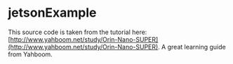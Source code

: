 # jetsonExample
This source code is taken from the tutorial here: [http://www.yahboom.net/study/Orin-Nano-SUPER](http://www.yahboom.net/study/Orin-Nano-SUPER).
A great learning guide from Yahboom.
